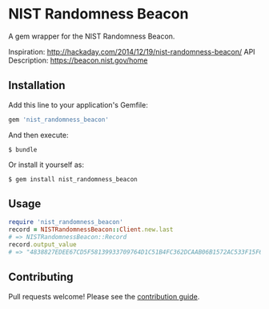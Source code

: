 # NIST Randomness Beacon

A gem wrapper for the NIST Randomness Beacon.

Inspiration: http://hackaday.com/2014/12/19/nist-randomness-beacon/
API Description: https://beacon.nist.gov/home

## Installation

Add this line to your application's Gemfile:

```ruby
gem 'nist_randomness_beacon'
```

And then execute:

    $ bundle

Or install it yourself as:

    $ gem install nist_randomness_beacon

## Usage

```ruby
require 'nist_randomness_beacon'
record = NISTRandomnessBeacon::Client.new.last
# => NISTRandomnessBeacon::Record
record.output_value
# => "4838827EDEE67CD5F58139933709764D1C51B4FC362DCAAB06B1572AC533F15F648F5EA98C5276187EBB87148852AEE291DB735F821CDC04E53DD7331AB1D3B6"
```


## Contributing

Pull requests welcome! Please see the [contribution guide](CONTRIBUTING.md).
